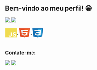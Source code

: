 ## Bem-vindo ao meu perfil! 😁

 <div>
   <a href="https://github.com/WenderPadovani">
   <img height="180em" src="https://github-readme-stats.vercel.app/api?username=WenderPadovani&show_icons=true&theme=noctis_minimus&include_all_commits=true&count_private=true"/>
   <img height="180em" src="https://github-readme-stats.vercel.app/api/top-langs/?username=WenderPadovani&layout=compact&langs_count=6&theme=noctis_minimus"/>
</div>
    
<div style="display: inline_block"><br>
  <img align="center" alt="Js" height="30" width="40" src="https://raw.githubusercontent.com/devicons/devicon/master/icons/javascript/javascript-plain.svg">
  <img align="center" alt="HTML" height="30" width="40" src="https://raw.githubusercontent.com/devicons/devicon/master/icons/html5/html5-original.svg">
  <img align="center" alt="CSS" height="30" width="40" src="https://raw.githubusercontent.com/devicons/devicon/master/icons/css3/css3-original.svg">
</div>
 
<br>
 
### Contate-me:
 
<div> 
  <a href = "mailto:wenderpadovani@gmail.com"><img src="https://img.shields.io/badge/-Gmail-%23333?style=for-the-badge&logo=gmail&logoColor=white" target="_blank"></a>
  <a href="https://www.linkedin.com/in/wender-silva-1847802b0/" target="_blank"><img src="https://img.shields.io/badge/-LinkedIn-%230077B5?style=for-the-badge&logo=linkedin&logoColor=white" target="_blank"></a>
</div>
